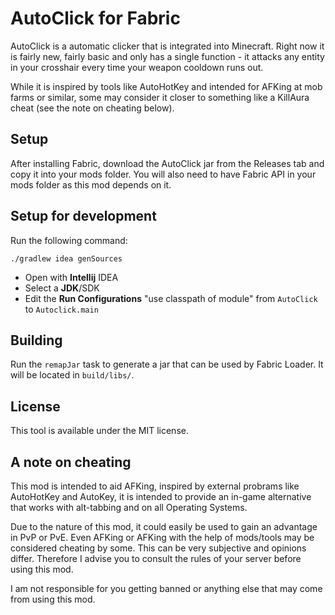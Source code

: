 # AutoClick for Fabric

AutoClick is a automatic clicker that is integrated into Minecraft. Right now it is fairly new, fairly basic and only has a single function - it attacks any entity in your crosshair every time your weapon cooldown runs out.

While it is inspired by tools like AutoHotKey and intended for AFKing at mob farms or similar, some may consider it closer to something like a KillAura cheat (see the note on cheating below).

## Setup
After installing Fabric, download the AutoClick jar from the Releases tab and copy it into your mods folder. You will also need to have Fabric API in your mods folder as this mod depends on it.

## Setup for development
Run the following command:

```
./gradlew idea genSources
```

- Open with **Intellij** IDEA
- Select a **JDK**/SDK
- Edit the **Run Configurations** "use classpath of module" from `AutoClick` to `Autoclick.main`

## Building 
Run the `remapJar` task to generate a jar that can be used by Fabric Loader. It will be located in `build/libs/`.

## License

This tool is available under the MIT license.

## A note on cheating
This mod is intended to aid AFKing, inspired by external probrams like AutoHotKey and AutoKey, it is intended to provide an in-game alternative that works with alt-tabbing and on all Operating Systems.

Due to the nature of this mod, it could easily be used to gain an advantage in PvP or PvE. Even AFKing or AFKing with the help of mods/tools may be considered cheating by some. This can be very subjective and opinions differ. Therefore I advise you to consult the rules of your server before using this mod.

I am not responsible for you getting banned or anything else that may come from using this mod.
